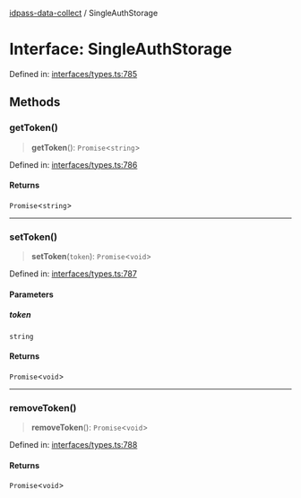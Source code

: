 [idpass-data-collect](../index.md) / SingleAuthStorage

# Interface: SingleAuthStorage

Defined in: [interfaces/types.ts:785](https://github.com/idpass/idpass-data-collect/blob/main/packages/datacollect/src/interfaces/types.ts#L785)

## Methods

### getToken()

> **getToken**(): `Promise`\<`string`\>

Defined in: [interfaces/types.ts:786](https://github.com/idpass/idpass-data-collect/blob/main/packages/datacollect/src/interfaces/types.ts#L786)

#### Returns

`Promise`\<`string`\>

***

### setToken()

> **setToken**(`token`): `Promise`\<`void`\>

Defined in: [interfaces/types.ts:787](https://github.com/idpass/idpass-data-collect/blob/main/packages/datacollect/src/interfaces/types.ts#L787)

#### Parameters

##### token

`string`

#### Returns

`Promise`\<`void`\>

***

### removeToken()

> **removeToken**(): `Promise`\<`void`\>

Defined in: [interfaces/types.ts:788](https://github.com/idpass/idpass-data-collect/blob/main/packages/datacollect/src/interfaces/types.ts#L788)

#### Returns

`Promise`\<`void`\>
